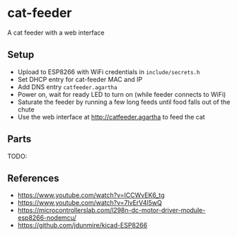 # cat-feeder

A cat feeder with a web interface

## Setup

- Upload to ESP8266 with WiFi credentials in `include/secrets.h`
- Set DHCP entry for cat-feeder MAC and IP
- Add DNS entry `catfeeder.agartha`
- Power on, wait for ready LED to turn on (while feeder connects to WiFi)
- Saturate the feeder by running a few long feeds until food falls out of the chute
- Use the web interface at http://catfeeder.agartha to feed the cat

## Parts

TODO:

## References

- https://www.youtube.com/watch?v=ICCWvEK6_tg
- https://www.youtube.com/watch?v=7lvErV4l5wQ
- https://microcontrollerslab.com/l298n-dc-motor-driver-module-esp8266-nodemcu/
- https://github.com/jdunmire/kicad-ESP8266
